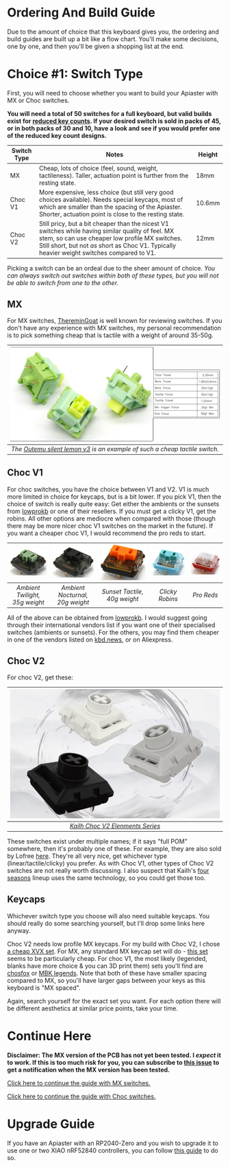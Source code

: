 # Ordering And Build Guide

Due to the amount of choice that this keyboard gives you, the ordering and build guides are built up a bit like a flow chart. You'll make some decisions, one by one, and then you'll be given a shopping list at the end.

# Choice #1: Switch Type

First, you will need to choose whether you want to build your Apiaster with MX or Choc switches. 

**You will need a total of 50 switches for a full keyboard, but valid builds exist for [reduced key counts](). If your desired switch is sold in packs of 45, or in both packs of 30 and 10, have a look and see if you would prefer one of the reduced key count designs.**

| Switch Type | Notes | Height |
|----|---- |----|
| MX | Cheap, lots of choice (feel, sound, weight, tactileness). Taller, actuation point is further from the resting state. |18mm |
| Choc V1| More expensive, less choice (but still very good choices available). Needs special keycaps, most of which are smaller than the spacing of the Apiaster. Shorter, actuation point is close to the resting state. | 10.6mm |
| Choc V2| Still pricy, but a bit cheaper than the nicest V1 switches while having similar quality of feel. MX stem, so can use cheaper low profile MX switches. Still short, but not *as* short as Choc V1. Typically heavier weight switches compared to V1. | 12mm |

Picking a switch can be an ordeal due to the sheer amount of choice. *You can always switch out switches within both of these types, but you will not be able to switch from one to the other.*

## MX
For MX switches, [ThereminGoat](https://github.com/ThereminGoat/switch-scores) is well known for reviewing switches. If you don't have any experience with MX switches, my personal recommendation is to pick something cheap that is tactile with a weight of around 35-50g. 

|![Outemu Silent Lemon](../images/ordering-guide/outemu-silent-lemon.png)| 
|:--:| 
| *The [Outemu silent lemon v3](https://www.aliexpress.com/item/1005007140434837.html) is an example of such a cheap tactile switch.* |

## Choc V1
For choc switches, you have the choice between V1 and V2. V1 is much more limited in choice for keycaps, but is a bit lower. If you pick V1, then the choice of switch is really quite easy: Get either the ambients or the sunsets from [lowprokb](https://lowprokb.ca/collections/switches) or one of their resellers. If you must get a clicky V1, get the robins. All other options are mediocre when compared with those (though there may be more nicer choc V1 switches on the market in the future). If you want a cheaper choc V1, I would recommend the pro reds to start.

|![Twilight](../images/ordering-guide/twilight.png) |![Nocturnal](../images/ordering-guide/nocturnal.png) |![Sunset](../images/ordering-guide/sunset.png) |![Robin](../images/ordering-guide/robin.png) |![Pro Red](../images/ordering-guide/pro-red.png) |
| :--: | :--: | :--: | :--: | :--: | 
| *Ambient Twilight, 35g weight* | *Ambient Nocturnal, 20g weight* | *Sunset Tactile, 40g weight* | *Clicky Robins* |*Pro Reds* |

All of the above can be obtained from [lowprokb](https://lowprokb.ca/collections/switches). I would suggest going through their international vendors list if you want one of their specialised switches (ambients or sunsets). For the others, you may find them cheaper in one of the vendors listed on [kbd.news](https://kbd.news/vendors/switch), or on Aliexpress.

## Choc V2

For choc V2, get these:

|![Kailh Choc V2 Elenments Series](../images/ordering-guide/elenments.png)| 
|:--:| 
| *[Kailh Choc V2 Elenments Series](https://www.aliexpress.us/item/3256807071072267.html)* |

These switches exist under multiple names; if it says "full POM" somewhere, then it's probably one of these. For example, they are also sold by Lofree [here](https://www.lofree.co/collections/switches). They're all very nice, get whichever type (linear/tactile/clicky) you prefer. As with Choc V1, other types of Choc V2 switches are not really worth discussing. I also suspect that Kailh's [four seasons](https://www.aliexpress.us/item/3256807506486516.html) lineup uses the same technology, so you could get those too.

## Keycaps

Whichever switch type you choose will also need suitable keycaps. You should really do some searching yourself, but I'll drop some links here anyway.

 Choc V2 needs low profile MX keycaps. For my build with Choc V2, I chose [a cheap XVX set](https://www.aliexpress.us/item/3256808009058126.html). For MX, any standard MX keycap set will do - [this set](https://www.aliexpress.com/item/1005005386897424.html) seems to be particularly cheap. For choc V1, the most likely (legended, blanks have more choice \& you can 3D print them) sets you'll find are [chosfox](https://www.aliexpress.us/item/3256805104770064.html) or [MBK legends](https://fkcaps.com/keycaps/mbk/legend-40s). Note that both of these have smaller spacing compared to MX, so you'll have larger gaps between your keys as this keyboard is "MX spaced".

 Again, search yourself for the exact set you want. For each option there will be different aesthetics at similar price points, take your time.

# Continue Here

**Disclaimer: The MX version of the PCB has not yet been tested. I *expect* it to work. If this is too much risk for you, you can subscribe to [this issue](https://github.com/Nick-Munnich/apiaster/issues/1) to get a notification when the MX version has been tested.**

[Click here to continue the guide with MX switches.](./mx-ordering-guide/mcu.md)

[Click here to continue the guide with Choc switches.](./choc-ordering-guide/mcu.md)

# Upgrade Guide

If you have an Apiaster with an RP2040-Zero and you wish to upgrade it to use one or two XIAO nRF52840 controllers, you can follow [this guide](./mcu-upgrade-guide.md) to do so.
